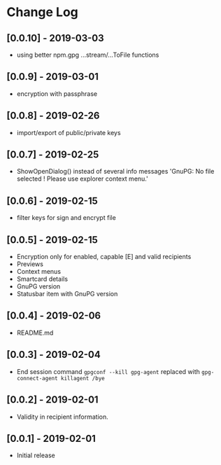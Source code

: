 # Change Log

## [0.0.10] - 2019-03-03

- using better npm.gpg ...stream/...ToFile functions

## [0.0.9] - 2019-03-01

- encryption with passphrase

## [0.0.8] - 2019-02-26

- import/export of public/private keys

## [0.0.7] - 2019-02-25

- ShowOpenDialog() instead of several info messages 'GnuPG: No file selected ! Please use explorer context menu.'

## [0.0.6] - 2019-02-15

- filter keys for sign and encrypt file

## [0.0.5] - 2019-02-15

- Encryption only for enabled, capable [E] and valid recipients
- Previews
- Context menus
- Smartcard details
- GnuPG version
- Statusbar item with GnuPG version

## [0.0.4] - 2019-02-06

- README.md

## [0.0.3] - 2019-02-04

- End session command `gpgconf --kill gpg-agent` replaced with `gpg-connect-agent killagent /bye`

## [0.0.2] - 2019-02-01

- Validity in recipient information.

## [0.0.1] - 2019-02-01

- Initial release